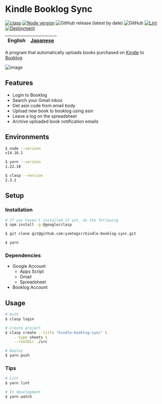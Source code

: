 # Kindle Booklog Sync

[![clasp](https://img.shields.io/badge/built%20with-clasp-4285f4.svg)](https://github.com/google/clasp)
[![Node version](https://img.shields.io/badge/node-v14.16.1-blue)](https://github.com/ysmtegsr/kindle-booklog-sync)
![GitHub release (latest by date)](https://img.shields.io/github/v/release/ysmtegsr/kindle-booklog-sync)
![GitHub](https://img.shields.io/github/license/ysmtegsr/kindle-booklog-sync)
[![Lint](https://github.com/ysmtegsr/kindle-booklog-sync/actions/workflows/lint.yml/badge.svg)](https://github.com/ysmtegsr/kindle-booklog-sync/actions/workflows/lint.yml)
[![Deployment](https://github.com/ysmtegsr/kindle-booklog-sync/actions/workflows/deploy.yml/badge.svg)](https://github.com/ysmtegsr/kindle-booklog-sync/actions/workflows/deploy.yml)

| English | [Japanese](https://github.com/ysmtegsr/kindle-booklog-sync/blob/main/README.ja.md) |
| --- | --- |

A program that automatically uploads books purchased on [Kindle](https://www.amazon.co.jp/ranking?type=top-sellers&ref_=nav_cs_bestsellers_1837a9214239486ba2b00680c5ef8837) to [Booklog](https://booklog.jp).

![image](https://user-images.githubusercontent.com/38056766/124377095-2fa69580-dce5-11eb-9d14-e14891e6f168.png)

## Features

- Login to Booklog
- Search your Gmail inbox
- Get asin code from email body
- Upload new book to booklog using asin
- Leave a log on the spreadsheet
- Archive uploaded book notification emails

## Environments

```sh
$ node --version
v14.16.1

$ yarn --version
1.22.10

$ clasp --version
2.3.1
```

## Setup

### Installation

```sh
# If you haven't installed it yet, do the following
$ npm install -g @google/clasp

$ git clone git@github.com:ysmtegsr/kindle-booklog-sync.git

$ yarn
```

### Dependencies

- Google Account
  - Apps Script
  - Gmail
  - Spreadsheet
- Booklog Account

## Usage

```sh
# Auth
$ clasp login

# Create project
$ clasp create --title "kindle-booklog-sync" \
    --type sheets \
    --rootDir ./src

# Deploy
$ yarn push
```

### Tips

```sh
# Lint
$ yarn lint

# In development
$ yarn watch
```
